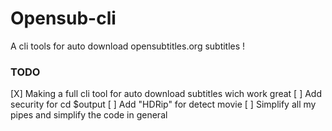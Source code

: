 # Opensub-cli
A cli tools for auto download opensubtitles.org subtitles ! 


### TODO 

[X] Making a full cli tool for auto download subtitles wich work great 
[ ] Add security for cd $output 
[ ] Add "HDRip" for detect movie
[ ] Simplify all my pipes and simplify the code in general  
